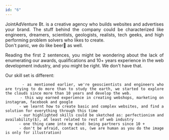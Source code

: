 ```yaml
---
id: "6"
---
```


<style>
c{
  color: var(--accent-color);
  display: inline-block;
  font-weight: 700;
}
centered{
  text-align:center;
}
justify{
  text-align:justify;
}
    Img{
      border: solid 1px #fff;
    }
    Img:hover{
      border: solid 2px var(--accent-color);
    }

 </style>

<justify>

JointAdVenture Bt. is a creative agency who builds websites and advertises your brand. The stuff  behind the company could be characterized like engineers, dreamers, scientists, geologists, realists, tech geeks, and high performing problem solvers who likes to create.  
Don't panic, we do like beer🍻 as well.  

Reading the first 2 sentences, you might be wondering about the lack of enumerating our awards, qualifications and 10+ years experience in the web development industry, and you might be right. We don't have that.  
 
Our skill set is different: 

          - as mentioned earlier, we're geoscientists and engineers who are trying to do more than to study the earth, we started to explore the clouds since more than 10 years and develop the web.
          - this way earned experience in creating webshops, marketing on instagram, facebook and google
          - we learnt how to create basic and complex websites, and find a solution for everything through this time
          - our highlighted skills could be sketched as: perfectionism and availability($), at least related to rest of web industry
          - one thing came into my mind: being partners since 10 +
          - don't be afraid, contact us, (we are human as you do the image is only for illustration)

</justify>
